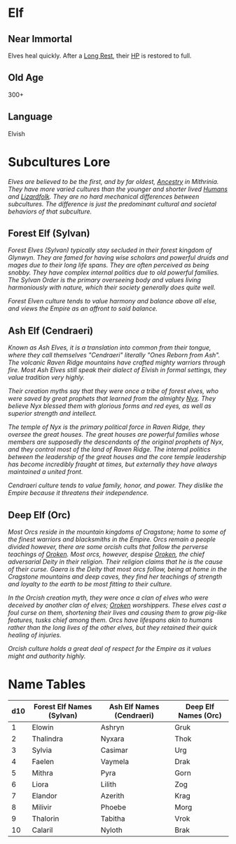 # Elf

## Near Immortal

Elves heal quickly. After a [Long Rest](../../Game%20Procedures/Exploration/Resting.md#Long%20Rest), their [HP](../Derived%20Statistics/Health%20Points.md) is restored to full.

## Old Age

300+

## Language

Elvish

# Subcultures Lore

*Elves are believed to be the first, and by far oldest, [Ancestry](Ancestry.md) in Mithrinia. They have more varied cultures than the younger and shorter lived [Humans](Human.md) and [Lizardfolk](Lizardfolk.md). They are no hard mechanical differences between subcultures. The difference is just the predominant cultural and societal behaviors of that subculture.*

## Forest Elf (Sylvan)

*Forest Elves (Sylvan) typically stay secluded in their forest kingdom of Glynwyn. They are famed for having wise scholars and powerful druids and mages due to their long life spans. They are often perceived as being snobby. They have complex internal politics due to old powerful families. The Sylvan Order is the primary overseeing body and values living harmoniously with nature, which their society generally does quite well.*

*Forest Elven culture tends to value harmony and balance above all else, and views the Empire as an affront to said balance.*

## Ash Elf (Cendraeri)

*Known as Ash Elves, it is a translation into common from their tongue, where they call themselves "Cendraeri" literally "Ones Reborn from Ash". The volcanic Raven Ridge mountains have crafted mighty warriors through fire. Most Ash Elves still speak their dialect of Elvish in formal settings, they value tradition very highly.*

*Their creation myths say that they were once a tribe of forest elves, who were saved by great prophets that learned from the almighty [Nyx](../../Magic/Deities/Pantheons/Notable%20Mithrinian%20Deities/Nyx.md). They believe Nyx blessed them with glorious forms and red eyes, as well as superior strength and intellect.*

*The temple of Nyx is the primary political force in Raven Ridge, they oversee the great houses. The great houses are powerful families whose members are supposedly the descendants of the original prophets of Nyx, and they control most of the land of Raven Ridge. The internal politics between the leadership of the great houses and the core temple leadership has become incredibly fraught at times, but externally they have always maintained a united front.*

*Cendraeri culture tends to value family, honor, and power. They dislike the Empire because it threatens their independence.*

## Deep Elf (Orc)

*Most Orcs reside in the mountain kingdoms of Cragstone; home to some of the finest warriors and blacksmiths in the Empire. Orcs remain a people divided however, there are some orcish cults that follow the perverse teachings of [Oroken](../../Magic/Deities/Pantheons/Notable%20Mithrinian%20Deities/Oroken.md). Most orcs, however, despise [Oroken](../../Magic/Deities/Pantheons/Notable%20Mithrinian%20Deities/Oroken.md), the chief adversarial Deity in their religion. Their religion claims that he is the cause of their curse. Gaera is the Deity that most orcs follow, being at home in the Cragstone mountains and deep caves, they find her teachings of strength and loyalty to the earth to be most fitting to their culture.*

*In the Orcish creation myth, they were once a clan of elves who were deceived by another clan of elves; [Oroken](../../Magic/Deities/Pantheons/Notable%20Mithrinian%20Deities/Oroken.md) worshippers. These elves cast a foul curse on them, shortening their lives and causing them to grow pig-like features, tusks chief among them. Orcs have lifespans akin to humans rather than the long lives of the other elves, but they retained their quick healing of injuries.*

*Orcish culture holds a great deal of respect for the Empire as it values might and authority highly.*

# Name Tables

| d10 | Forest Elf Names (Sylvan) | Ash Elf Names (Cendraeri) | Deep Elf Names (Orc) |
| --- | ------------------------- | ------------------------- | -------------------- |
| 1   | Elowin                    | Ashryn                    | Gruk                 |
| 2   | Thalindra                 | Nyxara                    | Thok                 |
| 3   | Sylvia                    | Casimar                   | Urg                  |
| 4   | Faelen                    | Vaymela                   | Drak                 |
| 5   | Mithra                    | Pyra                      | Gorn                 |
| 6   | Liora                     | Lilith                    | Zog                  |
| 7   | Elandor                   | Azerith                   | Krag                 |
| 8   | Milivir                   | Phoebe                    | Morg                 |
| 9   | Thalorin                  | Tabitha                   | Vrok                 |
| 10  | Calaril                   | Nyloth                    | Brak                 |
